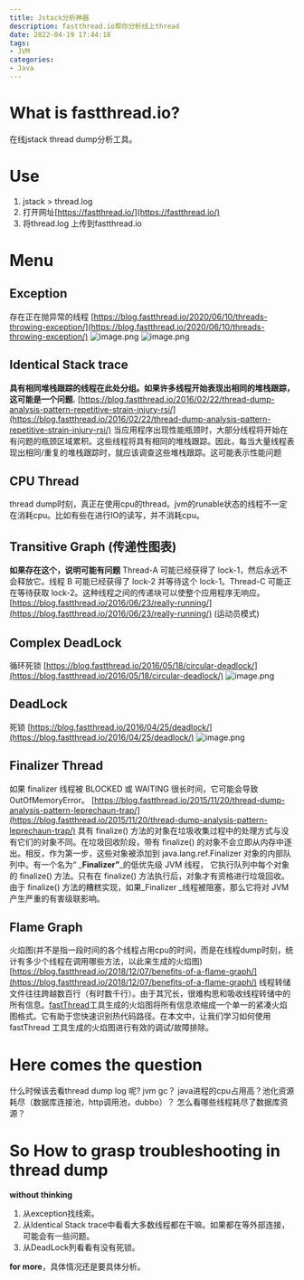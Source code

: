 ```yaml
---
title: Jstack分析神器
description: fastthread.io帮你分析线上thread
date: 2022-04-19 17:44:18
tags:
- JVM
categories:
- Java
---
```

<meta name="referrer" content="no-referrer" />
<!-- more -->

# What is fastthread.io?
在线jstack thread dump分析工具。
# Use

1. jstack <pid> > thread.log 
1. 打开网址[https://fastthread.io/](https://fastthread.io/)
1. 将thread.log 上传到fastthread.io
# Menu
## Exception
存在正在抛异常的线程
[https://blog.fastthread.io/2020/06/10/threads-throwing-exception/](https://blog.fastthread.io/2020/06/10/threads-throwing-exception/)
![image.png](https://cdn.nlark.com/yuque/0/2022/png/21760570/1645970464103-6363a5e4-aea8-472d-a67d-93da4d40db07.png#clientId=u61d7cd03-53fd-4&crop=0&crop=0&crop=1&crop=1&from=paste&height=315&id=u2239a8e7&margin=%5Bobject%20Object%5D&name=image.png&originHeight=630&originWidth=2080&originalType=binary&ratio=1&rotation=0&showTitle=false&size=271078&status=done&style=none&taskId=ua3fc2936-6008-4bcf-b312-ff1b515bb9c&title=&width=1040)
![image.png](https://cdn.nlark.com/yuque/0/2022/png/21760570/1645970375887-7426c9f5-75d6-4b79-ac64-174ca628f139.png#clientId=u61d7cd03-53fd-4&crop=0&crop=0&crop=1&crop=1&from=paste&height=279&id=ub1cde824&margin=%5Bobject%20Object%5D&name=image.png&originHeight=558&originWidth=2878&originalType=binary&ratio=1&rotation=0&showTitle=false&size=146030&status=done&style=none&taskId=uc88a11b6-a6b0-4783-b174-f9c541b93b7&title=&width=1439)
## **Identical Stack trace**
**具有相同堆栈跟踪的线程在此处分组。如果许多线程开始表现出相同的堆栈跟踪，这可能是一个问题.**
[https://blog.fastthread.io/2016/02/22/thread-dump-analysis-pattern-repetitive-strain-injury-rsi/](https://blog.fastthread.io/2016/02/22/thread-dump-analysis-pattern-repetitive-strain-injury-rsi/)
当应用程序出现性能瓶颈时，大部分线程将开始在有问题的瓶颈区域累积。这些线程将具有相同的堆栈跟踪。因此，每当大量线程表现出相同/重复的堆栈跟踪时，就应该调查这些堆栈跟踪。这可能表示性能问题
## CPU Thread 
thread dump时刻，真正在使用cpu的thread。jvm的runable状态的线程不一定在消耗cpu。比如有些在进行IO的读写，并不消耗cpu。
## Transitive Graph (传递性图表)
**如果存在这个，说明可能有问题**
Thread-A 可能已经获得了 lock-1，然后永远不会释放它。线程 B 可能已经获得了 lock-2 并等待这个 lock-1。Thread-C 可能正在等待获取 lock-2。这种线程之间的传递块可以使整个应用程序无响应。
[https://blog.fastthread.io/2016/06/23/really-running/](https://blog.fastthread.io/2016/06/23/really-running/) (运动员模式)
## **Complex** DeadLock
循环死锁
[https://blog.fastthread.io/2016/05/18/circular-deadlock/](https://blog.fastthread.io/2016/05/18/circular-deadlock/)
![image.png](https://cdn.nlark.com/yuque/0/2022/png/21760570/1645967455858-5ce63e24-877b-476c-ad89-5f32591689c7.png#clientId=u2f4fc0c2-d2a1-4&crop=0&crop=0&crop=1&crop=1&from=paste&height=436&id=u34d99403&margin=%5Bobject%20Object%5D&name=image.png&originHeight=872&originWidth=1672&originalType=binary&ratio=1&rotation=0&showTitle=false&size=252964&status=done&style=none&taskId=u6dde36cd-335a-4edb-9e78-541f3f26818&title=&width=836)
## DeadLock
死锁
[https://blog.fastthread.io/2016/04/25/deadlock/](https://blog.fastthread.io/2016/04/25/deadlock/)
![image.png](https://cdn.nlark.com/yuque/0/2022/png/21760570/1645967436228-53da0b04-a6c1-451f-af7f-772ea0b211e5.png#clientId=u2f4fc0c2-d2a1-4&crop=0&crop=0&crop=1&crop=1&from=paste&height=402&id=u720b9b9c&margin=%5Bobject%20Object%5D&name=image.png&originHeight=804&originWidth=1166&originalType=binary&ratio=1&rotation=0&showTitle=false&size=141987&status=done&style=none&taskId=u5309f9c5-f53c-45f2-b918-f0a7cee052f&title=&width=583)
## Finalizer Thread
如果 finalizer 线程被 BLOCKED 或 WAITING 很长时间，它可能会导致 OutOfMemoryError。
[https://blog.fastthread.io/2015/11/20/thread-dump-analysis-pattern-leprechaun-trap/](https://blog.fastthread.io/2015/11/20/thread-dump-analysis-pattern-leprechaun-trap/)
具有 finalize() 方法的对象在垃圾收集过程中的处理方式与没有它们的对象不同。在垃圾回收阶段，带有 finalize() 的对象不会立即从内存中逐出。相反，作为第一步，这些对象被添加到 java.lang.ref.Finalizer 对象的内部队列中。有一个名为“ _**Finalizer”**_的低优先级 JVM 线程， 它执行队列中每个对象的 finalize() 方法。只有在 finalize() 方法执行后，对象才有资格进行垃圾回收。由于 finalize() 方法的糟糕实现，如果_Finalizer _线程被阻塞，那么它将对 JVM 产生严重的有害级联影响。
## Flame Graph
火焰图(并不是指一段时间的各个线程占用cpu的时间，而是在线程dump时刻，统计有多少个线程在调用哪些方法，以此来生成的火焰图)
[https://blog.fastthread.io/2018/12/07/benefits-of-a-flame-graph/](https://blog.fastthread.io/2018/12/07/benefits-of-a-flame-graph/)
线程转储文件往往跨越数百行（有时数千行）。由于其冗长，很难构思和吸收线程转储中的所有信息。[fastThread](https://fastthread.io/)工具生成的火焰图将所有信息浓缩成一个单一的紧凑火焰图格式。它有助于您快速识别热代码路径。在本文中，让我们学习如何使用 fastThread 工具生成的火焰图进行有效的调试/故障排除。

# Here comes the question
什么时候该去看thread dump log 呢?
jvm gc？ java进程的cpu占用高？池化资源耗尽（数据库连接池，http调用池，dubbo）？
怎么看哪些线程耗尽了数据库资源？


# So How to grasp troubleshooting  in thread dump
**without thinking**

1. 从exception找线索。
1. 从Identical Stack trace中看看大多数线程都在干嘛。如果都在等外部连接，可能会有一些问题。
1. 从DeadLock列看看有没有死锁。

**for more**，具体情况还是要具体分析。